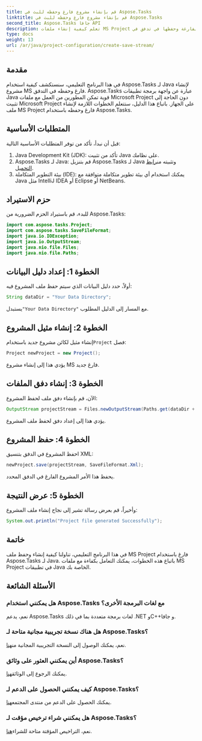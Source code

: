 ```yaml
---
title: قم بإنشاء مشروع فارغ وحفظه للبث في Aspose.Tasks
linktitle: قم بإنشاء مشروع فارغ وحفظه للبث في Aspose.Tasks
second_title: Aspose.Tasks جافا API
description: تعلم كيفية إنشاء ملفات MS Project الفارغة وحفظها في تدفق في Java باستخدام Aspose.Tasks، مما يبسط مهام إدارة المشروع دون عناء.
type: docs
weight: 13
url: /ar/java/project-configuration/create-save-stream/
---
```

## مقدمة
في هذا البرنامج التعليمي، سنستكشف كيفية استخدام Aspose.Tasks لـ Java لإنشاء مشروع MS فارغ وحفظه في التدفق. Aspose.Tasks عبارة عن واجهة برمجة تطبيقات Java قوية تمكن المطورين من العمل مع ملفات Microsoft Project دون الحاجة إلى تثبيت Microsoft Project على الجهاز. باتباع هذا الدليل، ستتعلم الخطوات اللازمة لإنشاء ملف MS Project فارغ وحفظه باستخدام Aspose.Tasks.
## المتطلبات الأساسية
قبل أن نبدأ، تأكد من توفر المتطلبات الأساسية التالية:
1. Java Development Kit (JDK): تأكد من تثبيت Java على نظامك.
2.  Aspose.Tasks لـ Java: قم بتنزيل Aspose.Tasks لـ Java وتثبيته من[رابط التحميل](https://releases.aspose.com/tasks/java/).
3. بيئة التطوير المتكاملة (IDE): يمكنك استخدام أي بيئة تطوير متكاملة متوافقة مع Java مثل IntelliJ IDEA أو Eclipse أو NetBeans.

## حزم الاستيراد
للبدء، قم باستيراد الحزم الضرورية من Aspose.Tasks:
```java
import com.aspose.tasks.Project;
import com.aspose.tasks.SaveFileFormat;
import java.io.IOException;
import java.io.OutputStream;
import java.nio.file.Files;
import java.nio.file.Paths;
```

## الخطوة 1: إعداد دليل البيانات
أولاً، حدد دليل البيانات الذي سيتم حفظ ملف المشروع فيه:
```java
String dataDir = "Your Data Directory";
```
 يستبدل`"Your Data Directory"` مع المسار إلى الدليل المطلوب.
## الخطوة 2: إنشاء مثيل المشروع
 إنشاء مثيل لكائن مشروع جديد باستخدام`Project` فصل:
```java
Project newProject = new Project();
```
يؤدي هذا إلى إنشاء مشروع MS فارغ جديد.
## الخطوة 3: إنشاء دفق الملفات
الآن، قم بإنشاء دفق ملف لحفظ المشروع:
```java
OutputStream projectStream = Files.newOutputStream(Paths.get(dataDir + "EmptyProjectSaveStream_out.xml"));
```
يؤدي هذا إلى إعداد دفق لحفظ ملف المشروع.
## الخطوة 4: حفظ المشروع
احفظ المشروع في الدفق بتنسيق XML:
```java
newProject.save(projectStream, SaveFileFormat.Xml);
```
يحفظ هذا الأمر المشروع الفارغ في الدفق المحدد.
## الخطوة 5: عرض النتيجة
وأخيراً، قم بعرض رسالة تشير إلى نجاح إنشاء ملف المشروع:
```java
System.out.println("Project file generated Successfully");
```

## خاتمة
في هذا البرنامج التعليمي، تناولنا كيفية إنشاء وحفظ ملف MS Project فارغ باستخدام Aspose.Tasks لـ Java. باتباع هذه الخطوات، يمكنك التعامل بكفاءة مع ملفات MS Project في تطبيقات Java الخاصة بك.
## الأسئلة الشائعة
### هل يمكنني استخدام Aspose.Tasks مع لغات البرمجة الأخرى؟
نعم، يدعم Aspose.Tasks لغات برمجة متعددة بما في ذلك .NET وC++و جافا.
### هل هناك نسخة تجريبية مجانية متاحة لـ Aspose.Tasks؟
 نعم، يمكنك الوصول إلى النسخة التجريبية المجانية من[هنا](https://releases.aspose.com/).
### أين يمكنني العثور على وثائق Aspose.Tasks؟
 يمكنك الرجوع إلى الوثائق[هنا](https://reference.aspose.com/tasks/java/).
### كيف يمكنني الحصول على الدعم لـ Aspose.Tasks؟
 يمكنك الحصول على الدعم من منتدى المجتمع[هنا](https://forum.aspose.com/c/tasks/15).
### هل يمكنني شراء ترخيص مؤقت لـ Aspose.Tasks؟
 نعم، التراخيص المؤقتة متاحة للشراء[هنا](https://purchase.aspose.com/temporary-license/).